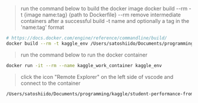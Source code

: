 >run the command below to build the docker image
docker build --rm -t {image name:tag} {path to Dockerfile}
--rm remove intermediate containers after a successful build
-t name and optionally a tag in the 'name:tag' format
```zsh
# https://docs.docker.com/engine/reference/commandline/build/
docker build --rm -t kaggle_env /Users/satoshiido/Documents/programming/kaggle/student-performance-from-game-play/
```

>run the command below to run the docker container
```zsh
docker run -it --rm --name kaggle_work_container kaggle_env
```

> click the icon "Remote Explorer" on the left side of vscode and connect to the container
```zsh
/Users/satoshiido/Documents/programming/kaggle/student-performance-from-game-play/Dockerfile
```